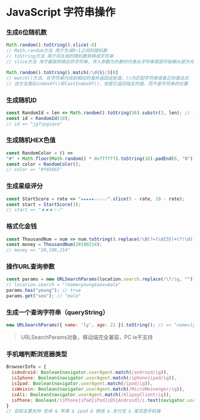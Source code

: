 # JavaScript 字符串操作

### 生成6位随机数

```javascript
Math.random().toString().slice(-6)
// Math.random方法 用于生成0~1之间的随机数
// toString方法 用于将生成的随机数转换成字符串
// slice方法 用于截取转换后的字符串，传入参数为负数时代表从字符串尾部开始朝头部方向截取
```

```javascript
Math.random().toString().match(/\d{6}/)[0]
// match()方法，在字符串内找到相应的值并返回这些值，()内匹配字符串或者正则表达式
// 该方法类似indexOf()和lastIndexOf()，但是它返回指定的值，而不是字符串的位置
```

### 生成随机ID

```javascript
const RandomId = len => Math.random().toString(36).substr(3, len); // .toString(36)代表36进制
const id = RandomId(10);
// id => "jg7zpgiqva"
```

### 生成随机HEX色值

```javascript
const RandomColor = () =>
"#" + Math.floor(Math.random() * 0xffffff).toString(16).padEnd(6, "0");
const color = RandomColor();
// color => "#f03665"
```

### 生成星级评分

```javascript
const StartScore = rate => "★★★★★☆☆☆☆☆".slice(5 - rate, 10 - rate);
const start = StartScore(3);
// start => "★★★☆☆"
```

### 格式化金钱

```javascript
const ThousandNum = num => num.toString().replace(/\B(?=(\d{3})+(?!\d))/g, ",");
const money = ThousandNum(20190214);
// money => "20,190,214"
```

### 操作URL查询参数

```javascript
const params = new URLSearchParams(location.search.replace(/\?/ig, ""));
// location.search = "?name=young&sex=male"
params.has("young"); // true
params.get("sex"); // "male"
```

### 生成一个查询字符串（queryString）

```javascript
new URLSearchParams({ name: 'ly', age: 21 }).toString(); // => "name=ly&age=21"
```

> URLSearchParams对象，移动端完全兼容，PC ie不支持

### 手机端判断浏览器类型

```javascript
BrowserInfo = {      
  isAndroid: Boolean(navigator.userAgent.match(/android/ig)),      
  isIphone: Boolean(navigator.userAgent.match(/iphone|ipod/ig)),      
  isIpad: Boolean(navigator.userAgent.match(/ipad/ig)),      
  isWeixin: Boolean(navigator.userAgent.match(/MicroMessenger/ig)),      
  isAli: Boolean(navigator.userAgent.match(/AlipayClient/ig)),
  isPhone: Boolean(/(iPhone|iPad|iPod|iOS|Android)/i.test(navigator.userAgent))
}
// 目前主要支持 安卓 & 苹果 & ipad & 微信 & 支付宝 & 是否是手机端
```

